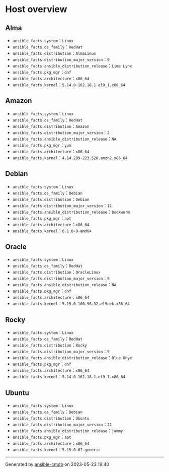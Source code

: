Host overview
===================

Alma
-------------------

* `ansible_facts.system`：`Linux`
* `ansible_facts.os_family`：`RedHat`
* `ansible_facts.distribution`：`AlmaLinux`
* `ansible_facts.distribution_major_version`：`9`
* `ansible_facts.ansible_distribution_release`：`Lime Lynx`
* `ansible_facts.pkg_mgr`：`dnf`
* `ansible_facts.architecture`：`x86_64`
* `ansible_facts.kernel`：`5.14.0-162.18.1.el9_1.x86_64`

Amazon
-------------------

* `ansible_facts.system`：`Linux`
* `ansible_facts.os_family`：`RedHat`
* `ansible_facts.distribution`：`Amazon`
* `ansible_facts.distribution_major_version`：`2`
* `ansible_facts.ansible_distribution_release`：`NA`
* `ansible_facts.pkg_mgr`：`yum`
* `ansible_facts.architecture`：`x86_64`
* `ansible_facts.kernel`：`4.14.299-223.520.amzn2.x86_64`

Debian
-------------------

* `ansible_facts.system`：`Linux`
* `ansible_facts.os_family`：`Debian`
* `ansible_facts.distribution`：`Debian`
* `ansible_facts.distribution_major_version`：`12`
* `ansible_facts.ansible_distribution_release`：`bookworm`
* `ansible_facts.pkg_mgr`：`apt`
* `ansible_facts.architecture`：`x86_64`
* `ansible_facts.kernel`：`6.1.0-9-amd64`

Oracle
-------------------

* `ansible_facts.system`：`Linux`
* `ansible_facts.os_family`：`RedHat`
* `ansible_facts.distribution`：`OracleLinux`
* `ansible_facts.distribution_major_version`：`9`
* `ansible_facts.ansible_distribution_release`：`NA`
* `ansible_facts.pkg_mgr`：`dnf`
* `ansible_facts.architecture`：`x86_64`
* `ansible_facts.kernel`：`5.15.0-100.96.32.el9uek.x86_64`

Rocky
-------------------

* `ansible_facts.system`：`Linux`
* `ansible_facts.os_family`：`RedHat`
* `ansible_facts.distribution`：`Rocky`
* `ansible_facts.distribution_major_version`：`9`
* `ansible_facts.ansible_distribution_release`：`Blue Onyx`
* `ansible_facts.pkg_mgr`：`dnf`
* `ansible_facts.architecture`：`x86_64`
* `ansible_facts.kernel`：`5.14.0-162.18.1.el9_1.x86_64`

Ubuntu
-------------------

* `ansible_facts.system`：`Linux`
* `ansible_facts.os_family`：`Debian`
* `ansible_facts.distribution`：`Ubuntu`
* `ansible_facts.distribution_major_version`：`22`
* `ansible_facts.ansible_distribution_release`：`jammy`
* `ansible_facts.pkg_mgr`：`apt`
* `ansible_facts.architecture`：`x86_64`
* `ansible_facts.kernel`：`5.15.0-67-generic`

---------------

Generated by [ansible-cmdb](https://github.com/fboender/ansible-cmdb) on 2023-05-23 19:40
